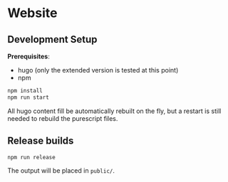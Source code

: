 <!--
SPDX-FileCopyrightText: 2024 Jonah Brüchert <jbb@kaidan.im>

SPDX-License-Identifier: AGPL-3.0-or-later
-->

# Website

## Development Setup

**Prerequisites**:
 * hugo (only the extended version is tested at this point)
 * npm

```sh
npm install
npm run start
```

All hugo content fill be automatically rebuilt on the fly, but a restart is still needed to rebuild the purescript files.

## Release builds

```sh
npm run release
```

The output will be placed in `public/`.
